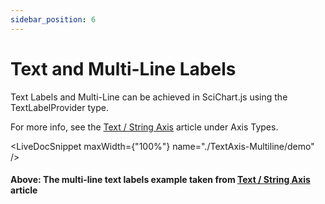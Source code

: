 ```yaml
---
sidebar_position: 6
---
```


# Text and Multi-Line Labels

Text Labels and Multi-Line can be achieved in SciChart.js using the TextLabelProvider type.

For more info, see the [Text / String Axis](/docs/2d-charts/axis-api/axis-types/text-string-axis) article under Axis Types.

<LiveDocSnippet maxWidth={"100%"} name="./TextAxis-Multiline/demo" />
#### Above: The multi-line text labels example taken from [Text / String Axis](/docs/2d-charts/axis-api/axis-types/text-string-axis) article